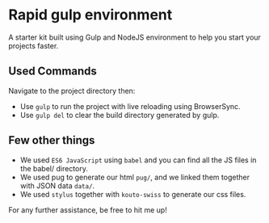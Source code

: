 # Rapid gulp environment

A starter kit built using Gulp and NodeJS environment to help you start your projects faster.


## Used Commands
Navigate to the project directory then:
- Use `gulp` to run the project with live reloading using BrowserSync.
- Use `gulp del` to clear the build directory generated by gulp.


## Few other things
- We used `ES6 JavaScript` using `babel` and you can find all the JS files in the babel/ directory.
- We used pug to generate our html `pug/`, and we linked them together with JSON data `data/`.
- We used `stylus` together with `kouto-swiss` to generate our css files.


For any further assistance, be free to hit me up!
